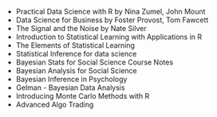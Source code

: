 
* Practical Data Science with R by Nina Zumel, John Mount
* Data Science for Business by Foster Provost, Tom Fawcett
* The Signal and the Noise by Nate Silver
* Introduction to Statistical Learning with Applications in R
* The Elements of Statistical Learning
* Statistical Inference for data science
* Bayesian Stats for Social Science Course Notes
* Bayesian Analysis for Social Science
* Bayesian Inference in Psychology 
* Gelman - Bayesian Data Analysis
* Introducing Monte Carlo Methods with R
* Advanced Algo Trading

